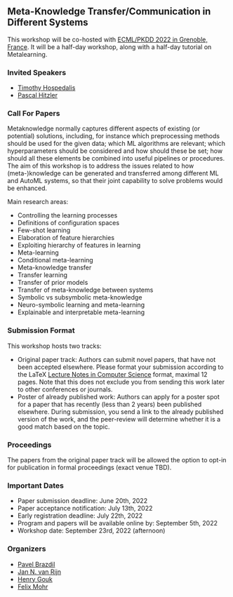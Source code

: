 ## Meta-Knowledge Transfer/Communication in Different Systems
This workshop will be co-hosted with [ECML/PKDD 2022 in Grenoble, France](https://2022.ecmlpkdd.org/). It will be a half-day workshop, along with a half-day tutorial on Metalearning. 

### Invited Speakers
* [Timothy Hospedalis](https://homepages.inf.ed.ac.uk/thospeda/)
* [Pascal Hitzler](https://people.cs.ksu.edu/~hitzler/)

### Call For Papers
Metaknowledge normally captures different aspects of existing (or potential) solutions, including, for instance which preprocessing methods should be used for the given data; which ML algorithms are relevant; which hyperparameters should be considered and how should these be set; how should all these elements be combined into useful pipelines or procedures. The aim of this workshop is to address the issues related to how (meta-)knowledge can be generated and transferred among different ML and AutoML systems, so that their joint capability to solve problems would be enhanced.

Main research areas:
* Controlling the learning processes
* Definitions of configuration spaces
* Few-shot learning
* Elaboration of feature hierarchies
* Exploiting hierarchy of features in learning
* Meta-learning
* Conditional meta-learning
* Meta-knowledge transfer
* Transfer learning
* Transfer of prior models
* Transfer of meta-knowledge between systems
* Symbolic vs subsymbolic meta-knowledge
* Neuro-symbolic learning and meta-learning
* Explainable and interpretable meta-learning

### Submission Format

This workshop hosts two tracks:
* Original paper track: Authors can submit novel papers, that have not been accepted elsewhere. Please format your submission according to the LaTeX [Lecture Notes in Computer Science](https://www.springer.com/gp/computer-science/lncs) format, maximal 12 pages. Note that this does not exclude you from sending this work later to other conferences or journals. 
* Poster of already published work: Authors can apply for a poster spot for a paper that has recently (less than 2 years) been published elsewhere. During submission, you send a link to the already published version of the work, and the peer-review will determine whether it is a good match based on the topic. 

### Proceedings

The papers from the original paper track will be allowed the option to opt-in for publication in formal proceedings (exact venue TBD). 

### Important Dates

* Paper submission deadline: June 20th, 2022
* Paper acceptance notification: July 13th, 2022
* Early registration deadline: July 22th, 2022
* Program and papers will be available online by: September 5th, 2022
* Workshop date: September 23rd, 2022 (afternoon)

### Organizers

* [Pavel Brazdil](http://www.liaad.up.pt/area/pbrazdil/pavel-brazdil)
* [Jan N. van Rijn](https://www.universiteitleiden.nl/en/staffmembers/jan-van-rijn)
* [Henry Gouk](https://www.henrygouk.com/)
* [Felix Mohr](http://www.liaad.up.pt/area/pbrazdil/pavel-brazdil)
